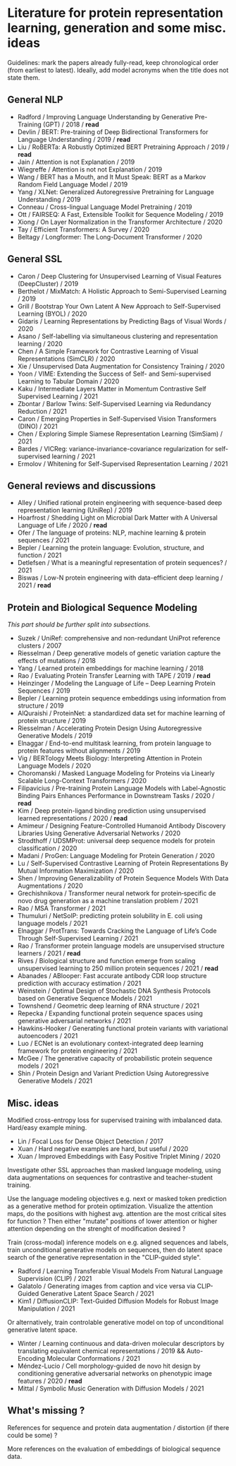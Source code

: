 # Literature for protein representation learning, generation and some misc. ideas

Guidelines: mark the papers already fully-read, keep chronological order (from earliest to latest). Ideally, add model acronyms when the title does not state them.


## General NLP

* Radford / Improving Language Understanding by Generative Pre-Training (GPT) / 2018 / **read**
* Devlin / BERT: Pre-training of Deep Bidirectional Transformers for Language Understanding / 2019 / **read**
* Liu / RoBERTa: A Robustly Optimized BERT Pretraining Approach / 2019 / **read**
* Jain / Attention is not Explanation / 2019
* Wiegreffe / Attention is not not Explanation / 2019
* Wang / BERT has a Mouth, and It Must Speak: BERT as a Markov Random Field Language Model / 2019
* Yang / XLNet: Generalized Autoregressive Pretraining for Language Understanding / 2019
* Conneau / Cross-lingual Language Model Pretraining / 2019
* Ott / FAIRSEQ: A Fast, Extensible Toolkit for Sequence Modeling / 2019
* Xiong / On Layer Normalization in the Transformer Architecture / 2020
* Tay / Efficient Transformers: A Survey / 2020
* Beltagy / Longformer: The Long-Document Transformer / 2020


## General SSL

* Caron / Deep Clustering for Unsupervised Learning of Visual Features (DeepCluster) / 2019
* Berthelot / MixMatch: A Holistic Approach to Semi-Supervised Learning / 2019
* Grill / Bootstrap Your Own Latent A New Approach to Self-Supervised Learning (BYOL) / 2020
* Gidaris / Learning Representations by Predicting Bags of Visual Words / 2020
* Asano / Self-labelling via simultaneous clustering and representation learning / 2020
* Chen / A Simple Framework for Contrastive Learning of Visual Representations (SimCLR) / 2020
* Xie / Unsupervised Data Augmentation for Consistency Training / 2020
* Yoon / VIME: Extending the Success of Self- and Semi-supervised Learning to Tabular Domain / 2020
* Kaku / Intermediate Layers Matter in Momentum Contrastive Self Supervised Learning / 2021
* Zbontar / Barlow Twins: Self-Supervised Learning via Redundancy Reduction / 2021
* Caron / Emerging Properties in Self-Supervised Vision Transformers (DINO) / 2021
* Chen / Exploring Simple Siamese Representation Learning (SimSiam) / 2021
* Bardes / VICReg: variance-invariance-covariance regularization for self-supervised learning / 2021
* Ermolov / Whitening for Self-Supervised Representation Learning / 2021


## General reviews and discussions

* Alley / Unified rational protein engineering with sequence-based deep representation learning (UniRep) / 2019
* Hoarfrost / Shedding Light on Microbial Dark Matter with A Universal Language of Life / 2020 / **read**
* Ofer / The language of proteins: NLP, machine learning & protein sequences / 2021
* Bepler / Learning the protein language: Evolution, structure, and function / 2021
* Detlefsen / What is a meaningful representation of protein sequences? / 2021
* Biswas / Low-N protein engineering with data-efficient deep learning / 2021 / **read**


## Protein and Biological Sequence Modeling

*This part should be further split into subsections.*

* Suzek / UniRef: comprehensive and non-redundant UniProt reference clusters / 2007
* Riesselman / Deep generative models of genetic variation capture the effects of mutations / 2018
* Yang / Learned protein embeddings for machine learning / 2018
* Rao / Evaluating Protein Transfer Learning with TAPE / 2019 / **read**
* Heinzinger / Modeling the Language of Life – Deep Learning Protein Sequences / 2019
* Bepler / Learning protein sequence embeddings using information from structure / 2019
* AlQuraishi / ProteinNet: a standardized data set for machine learning of protein structure / 2019
* Riesselman / Accelerating Protein Design Using Autoregressive Generative Models / 2019
* Elnaggar / End-to-end multitask learning, from protein language to protein features without alignments / 2019
* Vig / BERTology Meets Biology: Interpreting Attention in Protein Language Models / 2020
* Choromanski / Masked Language Modeling for Proteins via Linearly Scalable Long-Context Transformers / 2020
* Filipavicius / Pre-training Protein Language Models with Label-Agnostic Binding Pairs Enhances Performance in Downstream Tasks / 2020 / **read**
* Kim / Deep protein-ligand binding prediction using unsupervised learned representations / 2020 / **read**
* Amimeur / Designing Feature-Controlled Humanoid Antibody Discovery Libraries Using Generative Adversarial Networks / 2020
* Strodthoff / UDSMProt: universal deep sequence models for protein classification / 2020
* Madani / ProGen: Language Modeling for Protein Generation / 2020
* Lu / Self-Supervised Contrastive Learning of Protein Representations By Mutual Information Maximization / 2020
* Shen / Improving Generalizability of Protein Sequence Models With Data Augmentations / 2020
* Grechishnikova / Transformer neural network for protein‐specific de novo drug generation as a machine translation problem / 2021
* Rao / MSA Transformer / 2021
* Thumuluri / NetSolP: predicting protein solubility in E. coli using language models / 2021
* Elnaggar / ProtTrans: Towards Cracking the Language of Life’s Code Through Self-Supervised Learning / 2021
* Rao / Transformer protein language models are unsupervised structure learners / 2021 / **read**
* Rives / Biological structure and function emerge from scaling unsupervised learning to 250 million protein sequences / 2021 / **read**
* Abanades / ABlooper: Fast accurate antibody CDR loop structure prediction with accuracy estimation / 2021
* Weinstein / Optimal Design of Stochastic DNA Synthesis Protocols based on Generative Sequence Models / 2021
* Townshend / Geometric deep learning of RNA structure / 2021
* Repecka / Expanding functional protein sequence spaces using generative adversarial networks / 2021
* Hawkins-Hooker / Generating functional protein variants with variational autoencoders / 2021
* Luo / ECNet is an evolutionary context-integrated deep learning framework for protein engineering / 2021
* McGee / The generative capacity of probabilistic protein sequence models / 2021
* Shin / Protein Design and Variant Prediction Using Autoregressive Generative Models / 2021


## Misc. ideas

Modified cross-entropy loss for supervised training with imbalanced data. Hard/easy example mining.

* Lin / Focal Loss for Dense Object Detection / 2017
* Xuan / Hard negative examples are hard, but useful / 2020
* Xuan / Improved Embeddings with Easy Positive Triplet Mining / 2020

Investigate other SSL approaches than masked language modeling, using data augmentations on sequences for contrastive and teacher-student training.

Use the language modeling objectives e.g. next or masked token prediction as a generative method for protein optimization. Visualize the attention maps, do the positions with highest avg. attention are the most critical sites for function ? Then either "mutate" positions of lower attention or higher attention depending on the strenght of modification desired ?

Train (cross-modal) inference models on e.g. aligned sequences and labels, train unconditional generative models on sequences, then do latent space search of the generative representation in the "CLIP-guided style".

* Radford / Learning Transferable Visual Models From Natural Language Supervision (CLIP) / 2021
* Galatolo / Generating images from caption and vice versa via CLIP-Guided Generative Latent Space Search / 2021
* Kim1 / DiffusionCLIP: Text-Guided Diffusion Models for Robust Image Manipulation / 2021

Or alternatively, train controlable generative model on top of unconditional generative latent space.

* Winter / Learning continuous and data-driven molecular descriptors by translating equivalent chemical representations / 2019 && Auto-Encoding Molecular Conformations / 2021
* Méndez-Lucio / Cell morphology-guided de novo hit design by conditioning generative adversarial networks on phenotypic image features / 2020 / **read**
* Mittal / Symbolic Music Generation with Diffusion Models / 2021


## What's missing ?

References for sequence and protein data augmentation / distortion (if there could be some) ?

More references on the evaluation of embeddings of biological sequence data.






